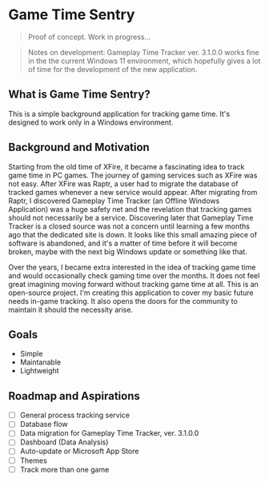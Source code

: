 # Game  Time Sentry

> Proof of concept. Work in progress...

> Notes on development: Gameplay Time Tracker ver. 3.1.0.0 works fine in the the current Windows 11 environment, which hopefully gives a lot of time for the development of the new application.

## What is Game Time Sentry?

This is a simple background application for tracking game time. It's designed to work only in a Windows environment.

## Background and Motivation

Starting from the old time of XFire, it became a fascinating idea to track game time in PC games. The journey of gaming services such as XFire was not easy. After XFire was Raptr, a user had to migrate the database of tracked games whenever a new service would appear. After migrating from Raptr, I discovered Gameplay Time Tracker (an Offline Windows Application) was a huge safety net and the revelation that tracking games should not necessarily be a service. Discovering later that Gameplay Time Tracker is a closed source was not a concern until learning a few months ago that the dedicated site is down. It looks like this small amazing piece of software is abandoned, and it's a matter of time before it will become broken, maybe with the next big Windows update or something like that.

Over the years, I became extra interested in the idea of tracking game time and would occasionally check gaming time over the months. It does not feel great imagining moving forward without tracking game time at all. This is an open-source project. I'm creating this application to cover my basic future needs in-game tracking. It also opens the doors for the community to maintain it should the necessity arise.

## Goals

- Simple
- Maintanable
- Lightweight 

## Roadmap and Aspirations

- [ ] General process tracking service
- [ ] Database flow
- [ ] Data migration for Gameplay Time Tracker, ver. 3.1.0.0
- [ ] Dashboard (Data Analysis)
- [ ] Auto-update or Microsoft App Store
- [ ] Themes
- [ ] Track more than one game
